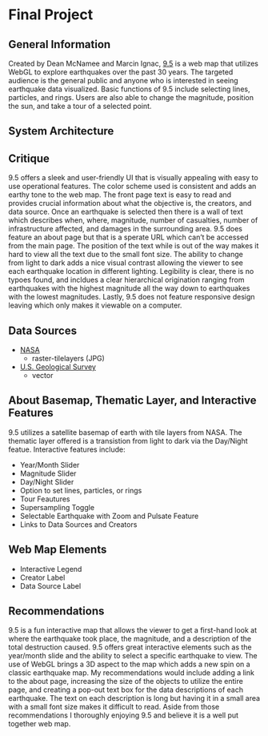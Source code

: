 # Final Project 

## General Information

Created by Dean McNamee and Marcin Ignac, [9.5](http://www.ninepointfive.org/) is a web map that utilizes WebGL to explore earthquakes over the past 30 years. The targeted audience is the general public and anyone who is interested in seeing earthquake data visualized. Basic functions of 9.5 include selecting lines, particles, and rings. Users are also able to change the magnitude, position the sun, and take a tour of a selected point.


## System Architecture

## Critique

9.5 offers a sleek and user-friendly UI that is visually appealing with easy to use operational features. The color scheme used is consistent and adds an earthy tone to the web map. The front page text is easy to read and provides crucial information about what the objective is, the creators, and data source. Once an earthquake is selected then there is a wall of text which describes when, where, magnitude, number of casualties, number of infrastructure affected, and damages in the surrounding area. 9.5 does feature an about page but that is a sperate URL which can’t be accessed from the main page. The position of the text while is out of the way makes it hard to view all the text due to the small font size. The ability to change from light to dark adds a nice visual contrast allowing the viewer to see each earthquake location in different lighting. Legibility is clear, there is no typoes found, and incldues a clear hierarchical origination ranging from earthquakes with the highest magnitude all the way down to earthquakes with the lowest magnitudes. Lastly, 9.5 does not feature responsive design leaving which only makes it viewable on a computer.

## Data Sources

* [NASA](https://earthobservatory.nasa.gov/features/BlueMarble)
  * raster-tilelayers (JPG)
* [U.S. Geological Survey](https://earthquake.usgs.gov/earthquakes/)
  * vector

## About Basemap, Thematic Layer, and Interactive Features

9.5 utilizes a satellite basemap of earth with tile layers from NASA. The thematic layer offered is a transistion from light to dark via the Day/Night featue. Interactive features include:
* Year/Month Slider
* Magnitude Slider
* Day/Night Slider
* Option to set lines, particles, or rings
* Tour Feautures
* Supersampling Toggle
* Selectable Earthquake with Zoom and Pulsate Feature
* Links to Data Sources and Creators

## Web Map Elements

* Interactive Legend
* Creator Label
* Data Source Label

## Recommendations

9.5 is a fun interactive map that allows the viewer to get a first-hand look at where the earthquake took place, the magnitude, and a description of the total destruction caused. 9.5 offers great interactive elements such as the year/month slide and the ability to select a specific earthquake to view. The use of WebGL brings a 3D aspect to the map which adds a new spin on a classic earthquake map. My recommendations would include adding a link to the about page, increasing the size of the objects to utilize the entire page, and creating a pop-out text box for the data descriptions of each earthquake. The text on each description is long but having it in a small area with a small font size makes it difficult to read. Aside from those recommendations I thoroughly enjoying 9.5 and believe it is a well put together web map. 
